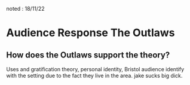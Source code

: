 noted : 18/11/22

# Audience Response The Outlaws

## How does the Outlaws support the theory?

Uses and gratification theory, personal identity, Bristol audience identify with the setting due to the fact they live in the area.
jake sucks big dick.
